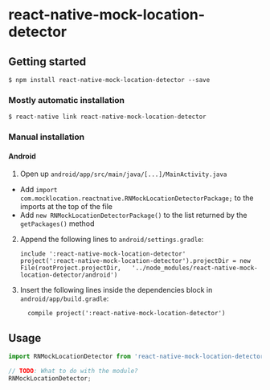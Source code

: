 
# react-native-mock-location-detector

## Getting started

`$ npm install react-native-mock-location-detector --save`

### Mostly automatic installation

`$ react-native link react-native-mock-location-detector`

### Manual installation


#### Android

1. Open up `android/app/src/main/java/[...]/MainActivity.java`
  - Add `import com.mocklocation.reactnative.RNMockLocationDetectorPackage;` to the imports at the top of the file
  - Add `new RNMockLocationDetectorPackage()` to the list returned by the `getPackages()` method
2. Append the following lines to `android/settings.gradle`:
  	```
  	include ':react-native-mock-location-detector'
  	project(':react-native-mock-location-detector').projectDir = new File(rootProject.projectDir, 	'../node_modules/react-native-mock-location-detector/android')
  	```
3. Insert the following lines inside the dependencies block in `android/app/build.gradle`:
  	```
      compile project(':react-native-mock-location-detector')
  	```


## Usage
```javascript
import RNMockLocationDetector from 'react-native-mock-location-detector';

// TODO: What to do with the module?
RNMockLocationDetector;
```
  